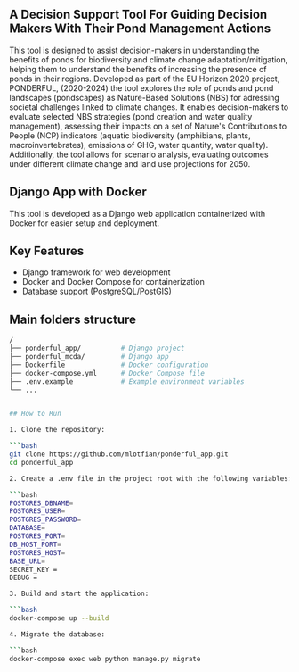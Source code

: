 ## A Decision Support Tool For Guiding Decision Makers With Their Pond Management Actions

This tool is designed to assist decision-makers in understanding the benefits of ponds for biodiversity and climate change adaptation/mitigation, helping them to understand the benefits of increasing the presence of ponds in their regions.
Developed as part of the EU Horizon 2020 project, PONDERFUL, (2020-2024) the tool explores the role of ponds and pond landscapes (pondscapes) as Nature-Based Solutions (NBS) for adressing societal challenges linked to climate changes. It enables decision-makers to evaluate selected NBS strategies (pond creation and water quality management), assessing their impacts on a set of Nature's Contributions to People (NCP) indicators (aquatic biodiversity (amphibians, plants, macroinvertebrates), emissions of GHG, water quantity, water quality). Additionally, the tool allows for scenario analysis, evaluating outcomes under different climate change and land use projections for 2050.


## Django App with Docker

This tool is developed as a Django web application containerized with Docker for easier setup and deployment.

## Key Features

- Django framework for web development
- Docker and Docker Compose for containerization
- Database support (PostgreSQL/PostGIS)

## Main folders structure

   ```bash
/
├── ponderful_app/          # Django project
├── ponderful_mcda/         # Django app
├── Dockerfile              # Docker configuration
├── docker-compose.yml      # Docker Compose file
├── .env.example            # Example environment variables
└── ...


## How to Run

1. Clone the repository:

   ```bash
   git clone https://github.com/mlotfian/ponderful_app.git
   cd ponderful_app

2. Create a .env file in the project root with the following variables:(you can use the .env.example as template)

   ```bash
   POSTGRES_DBNAME=
   POSTGRES_USER=
   POSTGRES_PASSWORD=
   DATABASE=
   POSTGRES_PORT=
   DB_HOST_PORT=
   POSTGRES_HOST=
   BASE_URL=
   SECRET_KEY =
   DEBUG =

3. Build and start the application:
   
   ```bash
   docker-compose up --build
   
4. Migrate the database:
   
   ```bash
   docker-compose exec web python manage.py migrate
